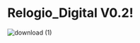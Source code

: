 # Relogio_Digital V0.2!
![download (1)](https://github.com/d-Vegas/Relogio_Digital/assets/86451806/56d394f7-c3ea-4ca3-9458-c4e3fc5b9cc2)
